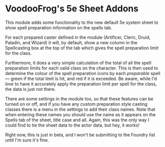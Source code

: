 # VoodooFrog's 5e Sheet Addons

This module adds some functionality to the new default 5e system sheet to show spell preparation information on the spells tab.

For each prepared caster defined in the module (Artificer, Cleric, Druid, Paladin, and Wizard) it will, by default, show a new column in the Spellcasting box at the top of the tab which gives the spell preparation limit for the class.

Furthermore, it does a very simple calculation of the total of all the spell preparation limits for each valid class on the character. This is then used to determine the colour of the spell preparation icons by each _preparable_ spell — green if the total limit is hit, and red if it is exceeded. Be aware, while I'd _love_ to have it accurately apply the preparation limit per spell for the class, the data is just not there.

There are some settings in the module too, so that these features can be turned on or off, and if you have any custom preparation style casting classes there is a menu in the settings to add their class names. Note that when entering these names you should use the name as it appears on the Spells tab of the sheet, title case and all. Again, this was the only way I could find to tie the sheet data to the actor data, but hey, it works!

Right now, this is just in beta, and I won't be submitting to the Foundry list until I'm sure it's fine.
